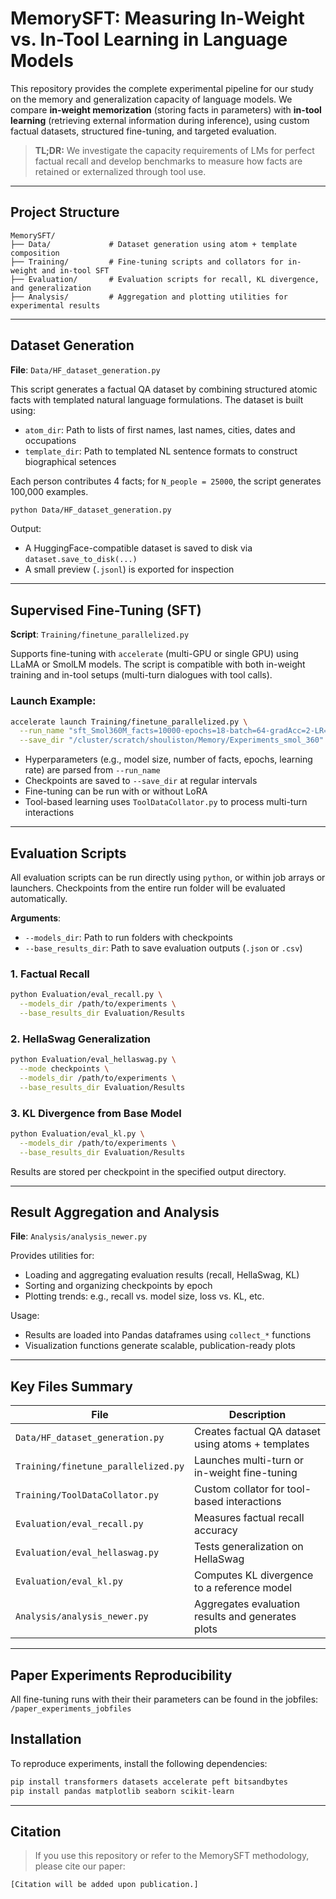 # MemorySFT: Measuring In-Weight vs. In-Tool Learning in Language Models

This repository provides the complete experimental pipeline for our study on the memory and generalization capacity of language models. We compare **in-weight memorization** (storing facts in parameters) with **in-tool learning** (retrieving external information during inference), using custom factual datasets, structured fine-tuning, and targeted evaluation.

> **TL;DR:** We investigate the capacity requirements of LMs for perfect factual recall and develop benchmarks to measure how facts are retained or externalized through tool use.

---

## Project Structure

```
MemorySFT/
├── Data/             # Dataset generation using atom + template composition
├── Training/         # Fine-tuning scripts and collators for in-weight and in-tool SFT
├── Evaluation/       # Evaluation scripts for recall, KL divergence, and generalization
├── Analysis/         # Aggregation and plotting utilities for experimental results
```

---

## Dataset Generation

**File**: `Data/HF_dataset_generation.py`

This script generates a factual QA dataset by combining structured atomic facts with templated natural language formulations. The dataset is built using:

- `atom_dir`: Path to lists of first names, last names, cities, dates and occupations
- `template_dir`: Path to templated NL sentence formats to construct biographical setences

Each person contributes 4 facts; for `N_people = 25000`, the script generates 100,000 examples.

```bash
python Data/HF_dataset_generation.py
```

Output:
- A HuggingFace-compatible dataset is saved to disk via `dataset.save_to_disk(...)`
- A small preview (`.jsonl`) is exported for inspection

---

## Supervised Fine-Tuning (SFT)

**Script**: `Training/finetune_parallelized.py`

Supports fine-tuning with `accelerate` (multi-GPU or single GPU) using LLaMA or SmolLM models. The script is compatible with both in-weight training and in-tool setups (multi-turn dialogues with tool calls).

### Launch Example:
```bash
accelerate launch Training/finetune_parallelized.py \
  --run_name "sft_Smol360M_facts=10000-epochs=18-batch=64-gradAcc=2-LR=1e-3-loraR=0-loraA=0-weight" \
  --save_dir "/cluster/scratch/shouliston/Memory/Experiments_smol_360"
```

- Hyperparameters (e.g., model size, number of facts, epochs, learning rate) are parsed from `--run_name`
- Checkpoints are saved to `--save_dir` at regular intervals
- Fine-tuning can be run with or without LoRA
- Tool-based learning uses `ToolDataCollator.py` to process multi-turn interactions

---

## Evaluation Scripts

All evaluation scripts can be run directly using `python`, or within job arrays or launchers. Checkpoints from the entire run folder will be evaluated automatically.

**Arguments**:
- `--models_dir`: Path to run folders with checkpoints
- `--base_results_dir`: Path to save evaluation outputs (`.json` or `.csv`)

### 1. Factual Recall
```bash
python Evaluation/eval_recall.py \
  --models_dir /path/to/experiments \
  --base_results_dir Evaluation/Results
```

### 2. HellaSwag Generalization
```bash
python Evaluation/eval_hellaswag.py \
  --mode checkpoints \
  --models_dir /path/to/experiments \
  --base_results_dir Evaluation/Results
```

### 3. KL Divergence from Base Model
```bash
python Evaluation/eval_kl.py \
  --models_dir /path/to/experiments \
  --base_results_dir Evaluation/Results
```

Results are stored per checkpoint in the specified output directory.

---

## Result Aggregation and Analysis

**File**: `Analysis/analysis_newer.py`

Provides utilities for:
- Loading and aggregating evaluation results (recall, HellaSwag, KL)
- Sorting and organizing checkpoints by epoch
- Plotting trends: e.g., recall vs. model size, loss vs. KL, etc.

Usage:
- Results are loaded into Pandas dataframes using `collect_*` functions
- Visualization functions generate scalable, publication-ready plots

---

## Key Files Summary

| File | Description |
|------|-------------|
| `Data/HF_dataset_generation.py` | Creates factual QA dataset using atoms + templates |
| `Training/finetune_parallelized.py` | Launches multi-turn or in-weight fine-tuning |
| `Training/ToolDataCollator.py` | Custom collator for tool-based interactions |
| `Evaluation/eval_recall.py` | Measures factual recall accuracy |
| `Evaluation/eval_hellaswag.py` | Tests generalization on HellaSwag |
| `Evaluation/eval_kl.py` | Computes KL divergence to a reference model |
| `Analysis/analysis_newer.py` | Aggregates evaluation results and generates plots |

---

## Paper Experiments Reproducibility

All fine-tuning runs with their their parameters can be found in the jobfiles: `/paper_experiments_jobfiles`

## Installation

To reproduce experiments, install the following dependencies:

```bash
pip install transformers datasets accelerate peft bitsandbytes
pip install pandas matplotlib seaborn scikit-learn
```

---

## Citation

> If you use this repository or refer to the MemorySFT methodology, please cite our paper:

```
[Citation will be added upon publication.]
```

